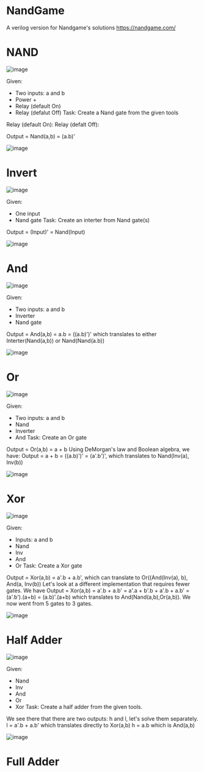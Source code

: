 #         NandGame
  A verilog version for Nandgame's solutions
  https://nandgame.com/

# NAND
![image](https://user-images.githubusercontent.com/36804143/172890252-65e86842-f6b0-4593-8a17-c203ee2eedee.png)

Given: 
- Two inputs: a and b
- Power +
- Relay (default On)
- Relay (defalut Off)
Task: Create a Nand gate from the given tools

Relay (default On):
Relay (defalt Off): 

Output = Nand(a,b) = (a.b)'

![image](https://user-images.githubusercontent.com/36804143/172901742-2fe03678-f099-4fbd-807e-556d38aadb37.png)



# Invert
![image](https://user-images.githubusercontent.com/36804143/172890975-9cb5557a-c086-4e4f-8bc6-8b66de9bf042.png)

Given:
 - One input
 - Nand gate
Task: Create an interter from Nand gate(s)

Output = (Input)' = Nand(Input)

![image](https://user-images.githubusercontent.com/36804143/172901804-42acacd4-a754-46ec-a92a-956c54a5a8b8.png)


# And
![image](https://user-images.githubusercontent.com/36804143/172891255-13e241fa-2cd4-4de7-8c96-4b2c53b3fd74.png)

Given:
 - Two inputs: a and b
 - Inverter
 - Nand gate

Output = And(a,b) = a.b = ((a.b)')' which translates to either Interter(Nand(a,b)) or Nand(Nand(a.b))

![image](https://user-images.githubusercontent.com/36804143/172901873-3c8f8d8d-3f15-4e37-a6fd-4389e73f0742.png)


# Or 
![image](https://user-images.githubusercontent.com/36804143/172892738-917e9847-f232-4863-8abc-c8df225842f3.png)


Given: 
 - Two inputs: a and b
 - Nand
 - Inverter
 - And
Task: Create an Or gate

Output = Or(a,b) = a + b
Using DeMorgan's law and Boolean algebra, we have: Output = a + b = ((a.b)')' = (a'.b')', which translates to Nand(Inv(a), Inv(b))

![image](https://user-images.githubusercontent.com/36804143/172901940-e0feb1d0-5c5a-4293-828b-567f57852d8b.png)


# Xor
![image](https://user-images.githubusercontent.com/36804143/172894544-bdb773fd-a7b0-4bea-8756-1bdf817067ff.png)

Given:
 - Inputs: a and b
 - Nand
 - Inv
 - And
 - Or
Task: Create a Xor gate

Output = Xor(a,b) = a'.b + a.b', which can translate to Or((And(Inv(a), b), And(a, Inv(b))
Let's look at a different implementation that requires fewer gates.
We have Output = Xor(a,b) = a'.b + a.b' = a'.a + b'.b + a'.b + a.b' = (a'.b').(a+b) = (a.b)'.(a+b) which translates to And(Nand(a,b),Or(a,b)).
We now went from 5 gates to 3 gates.

![image](https://user-images.githubusercontent.com/36804143/172894469-fcfd0636-4b36-4647-ac49-5f1633bc47ce.png)

# Half Adder
![image](https://user-images.githubusercontent.com/36804143/172902045-71856a84-5db1-44e6-8363-ed42613b9cec.png)

Given:
 - Nand
 - Inv
 - And
 - Or
 - Xor
Task: Create a half adder from the given tools.

We see there that there are two outputs: h and l, let's solve them separately.
l = a'.b + a.b' which translates directly to Xor(a,b)
h = a.b which is And(a,b)

![image](https://user-images.githubusercontent.com/36804143/172902634-d18a7450-5009-45bc-9230-4e64e58652e8.png)

# Full Adder


